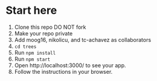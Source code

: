 # Start here
1. Clone this repo DO NOT fork
2. Make your repo private
3. Add moog16, nikolicu, and tc-achavez as collaborators
4. `cd trees`
5. Run `npm install`
6. Run `npm start`
7. Open http://localhost:3000/ to see your app.
8. Follow the instructions in your browser. 
